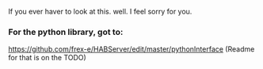 If you ever haver to look at this. well. I feel sorry for you.

### For the python library, got to:
https://github.com/frex-e/HABServer/edit/master/pythonInterface
(Readme for that is on the TODO)
